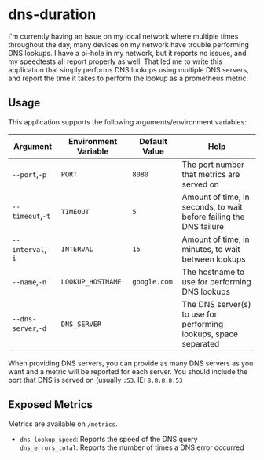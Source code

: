 # dns-duration
I'm currently having an issue on my local network where multiple times throughout the day, many devices on my network
have trouble performing DNS lookups. I have a pi-hole in my network, but it reports no issues, and my speedtests all
report properly as well. That led me to write this application that simply performs DNS lookups using multiple 
DNS servers, and report the time it takes to perform the lookup as a prometheus metric.

## Usage
This application supports the following arguments/environment variables:

| Argument | Environment Variable | Default Value | Help |
| -------- | -------------------- | ------------- | ---- |
| `--port`,`-p` | `PORT`               | `8080`        | The port number that metrics are served on |
| `--timeout`,`-t` | `TIMEOUT` | `5` | Amount of time, in seconds, to wait before failing the DNS failure |
| `--interval`,`-i` | `INTERVAL` | `15` | Amount of time, in minutes, to wait between lookups |
| `--name`,`-n` | `LOOKUP_HOSTNAME` | `google.com` | The hostname to use for performing DNS lookups |
| `--dns-server`,`-d` | `DNS_SERVER` | | The DNS server(s) to use for performing lookups, space separated |

When providing DNS servers, you can provide as many DNS servers as you want and a metric will be reported for each server. You should include the port that DNS is served on (usually `:53`. IE: `8.8.8.8:53`

## Exposed Metrics
Metrics are available on `/metrics`.

- `dns_lookup_speed`: Reports the speed of the DNS query 
` dns_errors_total`: Reports the number of times a DNS error occurred
